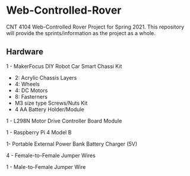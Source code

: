 # Web-Controlled-Rover
CNT 4104 Web-Controlled Rover Project for Spring 2021. This repository will provide the sprints/information as the project as a whole.


## Hardware
1 - MakerFocus DIY Robot Car Smart Chassi Kit
  * 2: Acrylic Chassis Layers
  * 4: Wheels
  * 4: DC Motors 
  * 8: Fasterners
  * M3 size type Screws/Nuts Kit
  * 4 AA Battery Holder/Module

1 - L298N Motor Drive Controller Board Module 

1 - Raspberry Pi 4 Model B

1- Portable External Power Bank Battery Charger (5V)

4 - Female-to-Female Jumper Wires

1 - Male-to-Female Jumper Wire
